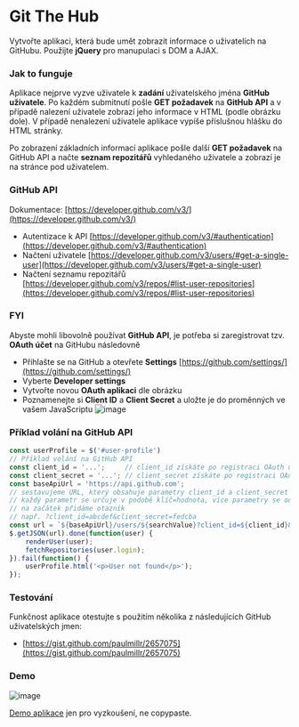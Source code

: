 # Git The Hub

Vytvořte aplikaci, která bude umět zobrazit informace o uživatelích na GitHubu. Použijte **jQuery** pro manupulaci s DOM a AJAX. 

### Jak to funguje
Aplikace nejprve vyzve uživatele k **zadání** uživatelského jména **GitHub uživatele**. Po každém submitnutí pošle **GET požadavek** na **GitHub API** a v případě nalezení uživatele zobrazí jeho informace v HTML (podle obrázku dole). V případě nenalezení uživatele aplikace vypíše příslušnou hlášku do HTML stránky. 

Po zobrazení základních informací aplikace pošle další **GET požadavek** na GitHub API a načte **seznam repozitářů** vyhledaného uživatele a zobrazí je na stránce pod uživatelem.

### GitHub API
Dokumentace: [https://developer.github.com/v3/](https://developer.github.com/v3/)
- Autentizace k API [https://developer.github.com/v3/#authentication](https://developer.github.com/v3/#authentication)
- Načtení uživatele [https://developer.github.com/v3/users/#get-a-single-user](https://developer.github.com/v3/users/#get-a-single-user)
- Načtení seznamu repozitářů [https://developer.github.com/v3/repos/#list-user-repositories](https://developer.github.com/v3/repos/#list-user-repositories)

### FYI
Abyste mohli libovolně používat **GitHub API**, je potřeba si zaregistrovat tzv. **OAuth účet** na GitHubu následovně
- Přihlašte se na GitHub a otevřete **Settings** [https://github.com/settings/](https://github.com/settings/)
- Vyberte **Developer settings**
- Vytvořte novou **OAuth aplikaci** dle obrázku
- Poznamenejte si **Client ID** a **Client Secret** a uložte je do proměnných ve vašem JavaScriptu
![image](https://user-images.githubusercontent.com/20724910/49305911-f3797b80-f4d0-11e8-97f8-ba00205b8f4b.png)

### Příklad volání na GitHub API
```js
const userProfile = $('#user-profile')
// Příklad volání na GitHub API
const client_id = '...';     // client_id získáte po registraci OAuth účtu
const client_secret = '...'; // client_secret získáte po registraci OAuth účtu
const baseApiUrl = 'https://api.github.com';
// sestavujeme URL, který obsahuje parametry client_id a client_secret
// každý parametr se určuje v podobě klíč=hodnota, více parametry se oddělují ampersandem, 
// na začátek přidáme otazník
// např. ?client_id=abcdef&client_secret=fedcba
const url = `${baseApiUrl}/users/${searchValue}?client_id=${client_id}&client_secret=${client_secret}`;
$.getJSON(url).done(function(user) {
    renderUser(user);
    fetchRepositories(user.login);
}).fail(function() {
    userProfile.html('<p>User not found</p>');
});
```

### Testování
Funkčnost aplikace otestujte s použitím několika z následujících GitHub uživatelských jmen:
- [https://gist.github.com/paulmillr/2657075](https://gist.github.com/paulmillr/2657075)

### Demo
![image](https://user-images.githubusercontent.com/20724910/49305585-f031c000-f4cf-11e8-962c-77b231916b7e.png)

[Demo aplikace](https://fcp.vse.cz/4IZ268/2018-2019-ZS/www/nguv03/homework-08/solution/) jen pro vyzkoušení, ne copypaste.